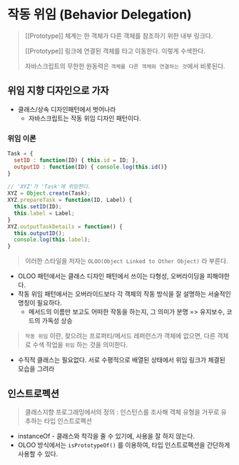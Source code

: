 # 작동 위임 (Behavior Delegation)

> [[Prototype]] 체계는 한 객체가 다른 객체를 참조하기 위한 내부 링크다.
>
> [[Prototype]] 링크에 연결된 객체를 타고 이동한다. 이렇게 수색한다.
>
> 자바스크립트의 무한한 원동력은 `객체를 다른 객체와 연결하는 것`에서 비롯된다.



## 위임 지향 디자인으로 가자

- 클래스/상속 디자인패턴에서 벗어나라
  - 자바스크립트는 작동 위임 디자인 패턴이다.

### 위임 이론

```javascript
Task = {
  setID : function(ID) { this.id = ID; },
  outputID : function(ID) { console.log(this.id()}
}
  
// 'XYZ'가 'Task'에 위임한다.
XYZ = Object.create(Task);
XYZ.prepareTask = function(ID, Label) {
  this.setID(ID);
  this.label = Label;
}
XYZ.outputTaskDetails = function() {
  this.outputID();
  console.log(this.label);
}
```

> 이러한 스타일을 저자는 `OLOO(Object Linked to Other Object)` 라 부른다.

- OLOO 패턴에서는 클래스 디자인 패턴에서 쓰이는 다형성, 오버라이딩을 피해야한다.
- 작동 위임 패턴에서는 오버라이드보다 각 객체의 작동 방식을 잘 설명하는 서술적인 명칭이 필요하다.
  - 메서드의 이름만 보고도 어떠한 작동을 하는지, 그 의미가 분명 => 유지보수, 코드의 가독성 상승

> `작동 위임` 이란, 찾으려는 프로퍼티/메서드 레퍼런스가 객체에 없으면, 다른 객체로 수색 작업을 `위임` 하는 것을 의미한다.

- 수직적 클래스는 필요없다. 서로 수평적으로 배열된 상태에서 위임 링크가 체결된 모습을 그려라



## 인스트로펙션

> 클래스지향 프로그래밍에서의 정의 : 인스턴스를 조사해 객체 유형을 거꾸로 유추하는 타입 인스트로펙션

- instanceOf - 클래스와 착각을 줄 수 있기에, 사용을 잘 하지 않는다.
- OLOO 방식에서는 `isPrototypeOf()` 를 이용하여, 타입 인스트로펙션을 간단하게 사용할 수 있다.